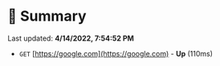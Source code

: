 # 📖 Summary
Last updated: **4/14/2022, 7:54:52 PM**

- `GET` [https://google.com](https://google.com) - **Up** (110ms)
